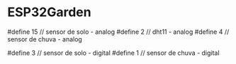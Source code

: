 # ESP32Garden

#define 15 //  sensor de solo - analog
#define 2  //  dht11 - analog
#define 4  //  sensor de chuva - analog

#define 3 //  sensor de solo - digital
#define 1  //  sensor de chuva - digital

